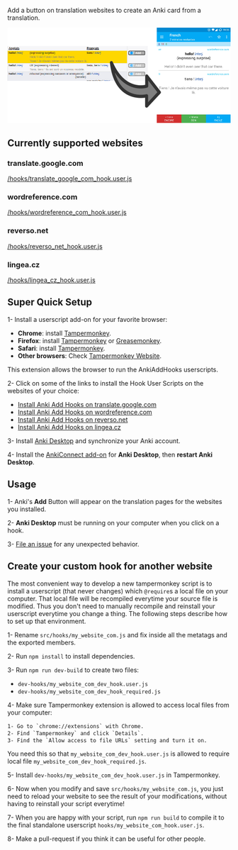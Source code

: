 Add a button on translation websites to create an Anki card from a translation.

![Screenshot](/doc/images/screenshot.png)

## Currently supported websites

### translate.google.com

  [/hooks/translate_google_com_hook.user.js](https://github.com/OoDeLally/tampermonkey-anki-add-hooks/raw/master/hooks/translate_google_com_hook.user.js)

### wordreference.com

  [/hooks/wordreference_com_hook.user.js](https://github.com/OoDeLally/tampermonkey-anki-add-hooks/raw/master/hooks/wordreference_com_hook.user.js)

### reverso.net

  [/hooks/reverso_net_hook.user.js](https://github.com/OoDeLally/tampermonkey-anki-add-hooks/raw/master/hooks/reverso_net_hook.user.js)

### lingea.cz

  [/hooks/lingea_cz_hook.user.js](https://github.com/OoDeLally/tampermonkey-anki-add-hooks/raw/master/hooks/lingea_cz_hook.user.js)


## Super Quick Setup

1- Install a userscript add-on for your favorite browser:
* **Chrome**: install [Tampermonkey](https://chrome.google.com/webstore/detail/tampermonkey/dhdgffkkebhmkfjojejmpbldmpobfkfo).
* **Firefox**: install [Tampermonkey](https://addons.mozilla.org/firefox/addon/tampermonkey/) or [Greasemonkey](https://addons.mozilla.org/firefox/addon/greasemonkey/).
* **Safari**: install [Tampermonkey](https://tampermonkey.net/?browser=safari).
* **Other browsers**: Check [Tampermonkey Website](https://tampermonkey.net).

This extension allows the browser to run the AnkiAddHooks userscripts.

2- Click on some of the links to install the Hook User Scripts on the websites of your choice:
* [Install Anki Add Hooks on translate.google.com](https://github.com/OoDeLally/tampermonkey-anki-add-hooks/raw/master/hooks/translate_google_com_hook.user.js)
* [Install Anki Add Hooks on wordreference.com](https://github.com/OoDeLally/tampermonkey-anki-add-hooks/raw/master/hooks/wordreference_com_hook.user.js)
* [Install Anki Add Hooks on reverso.net](https://github.com/OoDeLally/tampermonkey-anki-add-hooks/raw/master/hooks/reverso_net_hook.user.js)
* [Install Anki Add Hooks on lingea.cz](https://github.com/OoDeLally/tampermonkey-anki-add-hooks/raw/master/hooks/lingea_cz_hook.user.js)

3- Install [Anki Desktop](https://apps.ankiweb.net/#download) and synchronize your Anki account.

4- Install the [AnkiConnect add-on](https://github.com/FooSoft/anki-connect#installation) for **Anki Desktop**, then **restart Anki Desktop**.

## Usage

1- Anki's **Add** Button will appear on the translation pages for the websites you installed.

2- **Anki Desktop** must be running on your computer when you click on a hook.

3- [File an issue](https://github.com/OoDeLally/anki-add-hooks-userscripts/issues) for any unexpected behavior.


## Create your custom hook for another website

The most convenient way to develop a new tampermonkey script is to install a userscript (that never changes) which `@require`s a local file on your computer. That local file will be recompiled everytime your source file is modified. Thus you don't need to manually recompile and reinstall your userscript everytime you change a thing. The following steps describe how to set up that environment.

1- Rename `src/hooks/my_website_com.js` and fix inside all the metatags and the exported members.

2- Run `npm install` to install dependencies.

3- Run `npm run dev-build` to create two files:
* `dev-hooks/my_website_com_dev_hook.user.js`
* `dev-hooks/my_website_com_dev_hook_required.js`

4- Make sure Tampermonkey extension is allowed to access local files from your computer:

    1- Go to `chrome://extensions` with Chrome.
    2- Find `Tampermonkey` and click `Details`.
    3- Find the `Allow access to file URLs` setting and turn it on.


You need this so that `my_website_com_dev_hook.user.js` is allowed to require local file `my_website_com_dev_hook_required.js`.

5- Install `dev-hooks/my_website_com_dev_hook.user.js` in Tampermonkey.

6- Now when you modify and save `src/hooks/my_website_com.js`, you just need to reload your website to see the result of your modifications, without having to reinstall your script everytime!

7- When you are happy with your script, run `npm run build` to compile it to the final standalone userscript `hooks/my_website_com_hook.user.js`.

8- Make a pull-request if you think it can be useful for other people.
